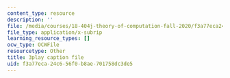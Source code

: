 ```yaml
---
content_type: resource
description: ''
file: /media/courses/18-404j-theory-of-computation-fall-2020/f3a77eca24c656f0b8ae701758dc3de5_6Az1gtDRaAU.vtt
file_type: application/x-subrip
learning_resource_types: []
ocw_type: OCWFile
resourcetype: Other
title: 3play caption file
uid: f3a77eca-24c6-56f0-b8ae-701758dc3de5
---
```

